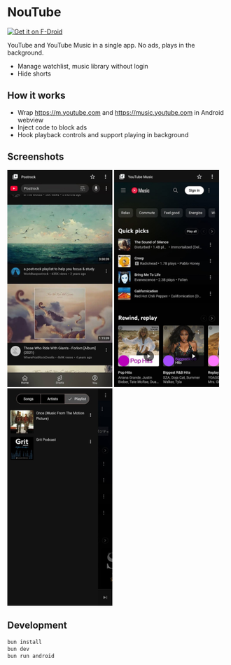 # NouTube

[<img src="https://f-droid.org/badge/get-it-on.png"
    alt="Get it on F-Droid"
    height="80">](https://f-droid.org/packages/jp.nonbili.noutube)

YouTube and YouTube Music in a single app. No ads, plays in the background.

- Manage watchlist, music library without login
- Hide shorts

## How it works

- Wrap https://m.youtube.com and https://music.youtube.com in Android webview
- Inject code to block ads
- Hook playback controls and support playing in background

## Screenshots

<img src="metadata/en-US/images/phoneScreenshots/1.jpg" width="240" alt="youtube"> <img src="metadata/en-US/images/phoneScreenshots/2.jpg" width="240" alt="youtube-music"> <img src="metadata/en-US/images/phoneScreenshots/3.jpg" width="240" alt="music-library">

## Development

```
bun install
bun dev
bun run android
```
